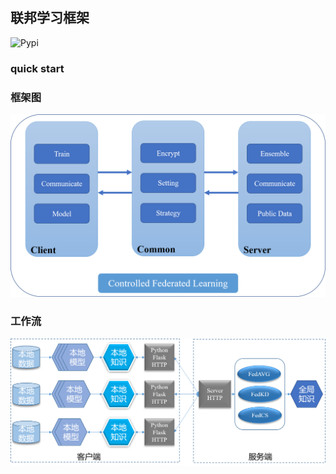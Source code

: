 ## 联邦学习框架

![Pypi](https://img.shields.io/pypi/v/cfl)

### quick start

### 框架图

![CFL](./imgs/CFL.png)

### 工作流

![CFL工作流](./imgs/CFL工作流.png)

